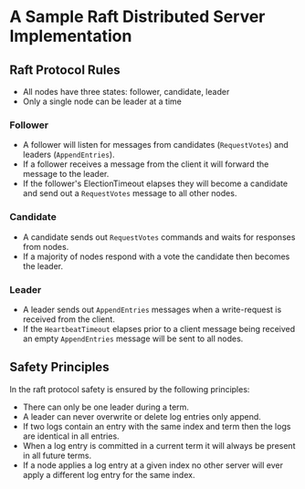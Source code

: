 # A Sample Raft Distributed Server Implementation

## Raft Protocol Rules

- All nodes have three states: follower, candidate, leader
- Only a single node can be leader at a time

### Follower

- A follower will listen for messages from candidates (`RequestVotes`) and leaders (`AppendEntries`). 
- If a follower receives a message from the client it will forward the message to the leader.
- If the follower's ElectionTimeout elapses they will become a candidate and send out a `RequestVotes` message to all other nodes.

### Candidate

- A candidate sends out `RequestVotes` commands and waits for responses from nodes.
- If a majority of nodes respond with a vote the candidate then becomes the leader.

### Leader

- A leader sends out `AppendEntries` messages when a write-request is received from the client.
- If the `HeartbeatTimeout` elapses prior to a client message being received an empty `AppendEntries` message will be sent to all nodes.

## Safety Principles

In the raft protocol safety is ensured by the following principles:

- There can only be one leader during a term. 
- A leader can never overwrite or delete log entries only append.
- If two logs contain an entry with the same index and term then the logs are identical in all entries.
- When a log entry is committed in a current term it will always be present in all future terms.
- If a node applies a log entry at a given index no other server will ever apply a different log entry for the same index.